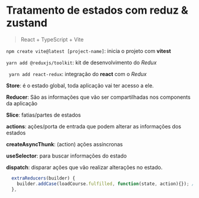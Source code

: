 # Tratamento de estados com reduz & zustand

> React + TypeScript + Vite

`npm create vite@latest [project-name]`: inicia o projeto com **vitest**

`yarn add @reduxjs/toolkit`: kit de desenvolvimento do _Redux_

` yarn add react-redux`: integração do **react** com o _Redux_

**Store**: é o estado global, toda aplicação vai ter acesso a ele.

**Reducer**: São as informações que vão ser compartilhadas nos components da aplicação

**Slice**: fatias/partes de estados

**actions**: ações/porta de entrada que podem alterar as informações dos estados

**createAsyncThunk**: (action) ações assíncronas

**useSelector**: para buscar informações do estado

**dispatch**: disparar ações que vão realizar alterações no estado.

```ts
  extraReducers(builder) {
    builder.addCase(loadCourse.fulfilled, function(state, action){}); // executa uma função quando for *Fulfilled*
  },
```
